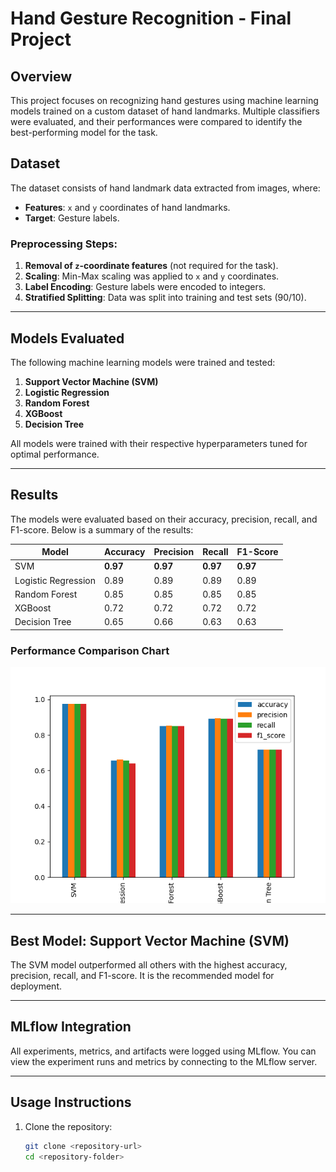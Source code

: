 # Hand Gesture Recognition - Final Project

## Overview
This project focuses on recognizing hand gestures using machine learning models trained on a custom dataset of hand landmarks. Multiple classifiers were evaluated, and their performances were compared to identify the best-performing model for the task.

## Dataset
The dataset consists of hand landmark data extracted from images, where:
- **Features**: `x` and `y` coordinates of hand landmarks.
- **Target**: Gesture labels.

### Preprocessing Steps:
1. **Removal of `z`-coordinate features** (not required for the task).
2. **Scaling**: Min-Max scaling was applied to `x` and `y` coordinates.
3. **Label Encoding**: Gesture labels were encoded to integers.
4. **Stratified Splitting**: Data was split into training and test sets (90/10).

---

## Models Evaluated
The following machine learning models were trained and tested:
1. **Support Vector Machine (SVM)**
2. **Logistic Regression**
3. **Random Forest**
4. **XGBoost**
5. **Decision Tree**

All models were trained with their respective hyperparameters tuned for optimal performance.

---

## Results
The models were evaluated based on their accuracy, precision, recall, and F1-score. Below is a summary of the results:

| **Model**              | **Accuracy** | **Precision** | **Recall** | **F1-Score** |
|-------------------------|--------------|---------------|------------|--------------|
| SVM                    | **0.97**     | **0.97**      | **0.97**   | **0.97**     |
| Logistic Regression     | 0.89         | 0.89          | 0.89       | 0.89         |
| Random Forest           | 0.85         | 0.85          | 0.85       | 0.85         |
| XGBoost                 | 0.72         | 0.72          | 0.72       | 0.72         |
| Decision Tree           | 0.65         | 0.66          | 0.63       | 0.63         |

### Performance Comparison Chart
![Model Performance Comparison](results/model_comparison.png)

---

## Best Model: **Support Vector Machine (SVM)**
The SVM model outperformed all others with the highest accuracy, precision, recall, and F1-score. It is the recommended model for deployment.

---

## MLflow Integration
All experiments, metrics, and artifacts were logged using MLflow. You can view the experiment runs and metrics by connecting to the MLflow server.

---

## Usage Instructions
1. Clone the repository:
   ```bash
   git clone <repository-url>
   cd <repository-folder>
